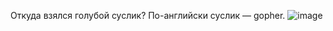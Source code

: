 Откуда взялся голубой суслик? По-английски суслик — gopher.
![image](https://github.com/user-attachments/assets/0d64b8b5-fbc8-4279-b8a6-13062def756e)

